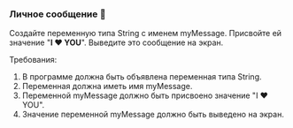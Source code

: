 
### Личное сообщение 💌

Создайте переменную типа String с именем myMessage. Присвойте ей значение "**I ❤️ YOU**". Выведите это сообщение на экран.

Требования:
1. В программе должна быть объявлена переменная типа String. 
2. Переменная должна иметь имя myMessage. 
3. Переменной myMessage должно быть присвоено значение "I ❤️ YOU". 
4. Значение переменной myMessage должно быть выведено на экран.